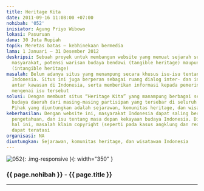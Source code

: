 ```yaml
---
title: Heritage Kita
date: 2011-09-16 11:08:00 +07:00
nohibah: '052'
inisiator: Agung Priyo Wibowo
lokasi: Pasuruan
dana: 30 Juta Rupiah
topik: Meretas batas – kebhinekaan bermedia
lama: 1 Januari – 31 Desember 2012
deskripsi: Sebuah proyek untuk membangun website yang memuat sejarah suatu kampung
  masyarakat, potensi warisan budaya bendawi (tangible heritage) maupun nonbendawi
  (intangible heritage)
masalah: Belum adanya situs yang menampung secara khusus isu-isu tentang warisan budaya
  Indonesia. Situs ini juga berperan sebagai ruang dialog inter- dan intrakultural
  antar kawasan di Indonesia, serta memberikan informasi kepada pemerintah dan masyarakat
  mengenai isu tersebut
solusi: Dengan membuat situs “Heritage Kita” yang manampung berbagai sejarah dan peninggalan
  budaya daerah dari masing-masing partisipan yang tersebar di seluruh Indonesia.
  Pihak yang diuntungkan adalah sejarawan, komunitas heritage, dan wisatawan Indonesia
keberhasilan: Dengan website ini, masyarakat Indonesia dapat saling berbagi ide, informasi,
  pengetahuan, dan isu tentang masa depan kekayaan budaya Indonesia. Diharapkan dengan
  hal ini, masalah klaim copyright (seperti pada kasus angklung dan reog oleh Malaysia)
  dapat teratasi
organisasi: NA
diuntungkan: Sejarawan, komunitas heritage, dan wisatawan Indonesia
---
```


![052](/static/img/hibahcmb/052.png){: .img-responsive }{: width="350" }

### {{ page.nohibah }} - {{ page.title }}

---
